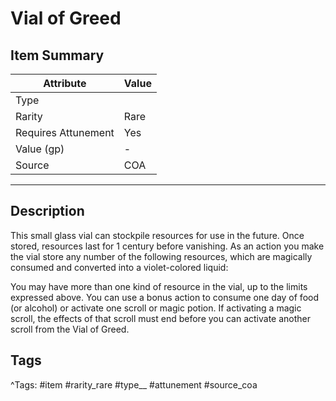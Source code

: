 # Vial of Greed

## Item Summary

| Attribute            | Value                        |
|----------------------|------------------------------|
| Type                 |   |
| Rarity               | Rare             |
| Requires Attunement  | Yes                |
| Value (gp)           | -    |
| Source               | COA |

---

## Description

This small glass vial can stockpile resources for use in the future. Once stored, resources last for 1 century before vanishing. As an action you make the vial store any number of the following resources, which are magically consumed and converted into a violet-colored liquid:

You may have more than one kind of resource in the vial, up to the limits expressed above. You can use a bonus action to consume one day of food (or alcohol) or activate one scroll or magic potion. If activating a magic scroll, the effects of that scroll must end before you can activate another scroll from the Vial of Greed.

## Tags

^Tags: #item #rarity_rare #type__ #attunement #source_coa